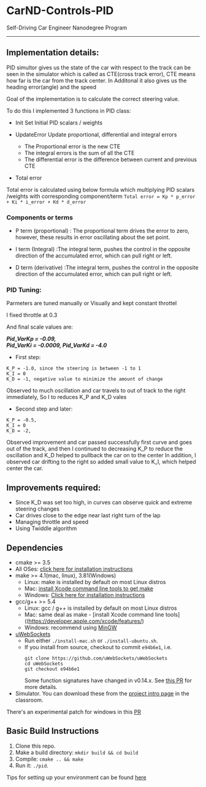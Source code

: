 # CarND-Controls-PID
Self-Driving Car Engineer Nanodegree Program

---
## Implementation details:

PID simultor gives us the state of the car with respect to the track can be seen in the simulator which
is called as CTE(cross track error), CTE means how far is the car from the track center.
In Additonal it also gives us the heading error(angle) and the speed

Goal of the implementation is to calculate the correct steering value.

To do this I implemented 3 functions in PID class:

* Init
Set Initial PID scalars / weights

* UpdateError 
Update proportional, differential and integral errors

  * The Proportional error is the new CTE
  * The integral errors is the sum of all the CTE 
  * The differential error is the difference between current and previous CTE


* Total error

Total error is calculated using below formula which multiplying PID scalars /weights with corresponding component/term
    ```
    Total error = Kp * p_error + Ki * i_error + Kd * d_error
    ```

### Components or terms

  * P term (proportional) :
  The proportional term drives the error to zero, however, these results in error oscillating about the set point.

  * I term (Integral) :The integral term, pushes the control in the opposite direction of the accumulated error, which can pull right or left.

  * D term (derivative) :The integral term, pushes the control in the opposite direction of the accumulated error, which can pull right or left.


### PID Tuning:
Parmeters are tuned manually or Visually and kept constant throttel

I fixed throttle at 0.3

And final scale values are:

***Pid_VarKp = -0.09, 	
Pid_VarKi = -0.0009, 
Pid_VarKd = -4.0***

* First step: 	
```
K_P = -1.0, since the steering is between -1 to 1 
K_I = 0
K_D = -1, negative value to minimize the amount of change 
```

Observed to much oscillation and car travels to out of track to the right immediately,
So I to reduces K_P and K_D vales 

* Second step and later:	
```
K_P = -0.5, 
K_I = 0
K_D = -2, 
```

Observed improvement and car passed successfully first curve and goes out of the track, and then I continued to decreasing K_P to reduce the oscillation and K_D helped to pullback the car on to the center
In addition, I observed car drifting to the right so added small value to K_I, which helped center the car.

## Improvements required:
*	Since K_D was set too high, in curves can observe quick and extreme steering changes
*	Car drives close to the edge near last right turn of the lap 
*	Managing throttle and speed
*	Using Twiddle algorithm


## Dependencies

* cmake >= 3.5
 * All OSes: [click here for installation instructions](https://cmake.org/install/)
* make >= 4.1(mac, linux), 3.81(Windows)
  * Linux: make is installed by default on most Linux distros
  * Mac: [install Xcode command line tools to get make](https://developer.apple.com/xcode/features/)
  * Windows: [Click here for installation instructions](http://gnuwin32.sourceforge.net/packages/make.htm)
* gcc/g++ >= 5.4
  * Linux: gcc / g++ is installed by default on most Linux distros
  * Mac: same deal as make - [install Xcode command line tools]((https://developer.apple.com/xcode/features/)
  * Windows: recommend using [MinGW](http://www.mingw.org/)
* [uWebSockets](https://github.com/uWebSockets/uWebSockets)
  * Run either `./install-mac.sh` or `./install-ubuntu.sh`.
  * If you install from source, checkout to commit `e94b6e1`, i.e.
    ```
    git clone https://github.com/uWebSockets/uWebSockets 
    cd uWebSockets
    git checkout e94b6e1
    ```
    Some function signatures have changed in v0.14.x. See [this PR](https://github.com/udacity/CarND-MPC-Project/pull/3) for more details.
* Simulator. You can download these from the [project intro page](https://github.com/udacity/self-driving-car-sim/releases) in the classroom.

There's an experimental patch for windows in this [PR](https://github.com/udacity/CarND-PID-Control-Project/pull/3)

## Basic Build Instructions

1. Clone this repo.
2. Make a build directory: `mkdir build && cd build`
3. Compile: `cmake .. && make`
4. Run it: `./pid`. 

Tips for setting up your environment can be found [here](https://classroom.udacity.com/nanodegrees/nd013/parts/40f38239-66b6-46ec-ae68-03afd8a601c8/modules/0949fca6-b379-42af-a919-ee50aa304e6a/lessons/f758c44c-5e40-4e01-93b5-1a82aa4e044f/concepts/23d376c7-0195-4276-bdf0-e02f1f3c665d)

